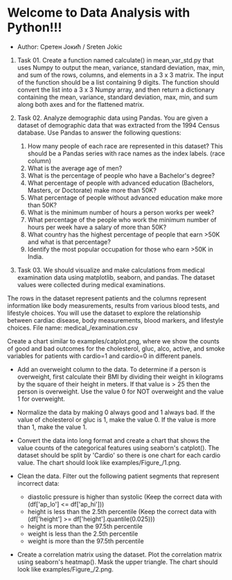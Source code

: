 # Welcome to Data Analysis with Python!!!

- Author: Сретен Јокић / Sreten Jokic

 1. Task 01.
Create a function named calculate() in mean_var_std.py that uses Numpy to output the mean, variance, standard deviation, max, min, and sum of the rows, columns, and elements in a 3 x 3 matrix.
The input of the function should be a list containing 9 digits. The function should convert the list into a 3 x 3 Numpy array, and then return a dictionary containing the mean, variance, standard deviation, max, min, and sum along both axes and for the flattened matrix.

 2. Task 02.
Analyze demographic data using Pandas. You are given a dataset of demographic data that was extracted from the 1994 Census database.
Use Pandas to answer the following questions:
    1. How many people of each race are represented in this dataset? This should be a Pandas series with race names as the index labels. (race column)
    2. What is the average age of men?
    3. What is the percentage of people who have a Bachelor's degree?
    4. What percentage of people with advanced education (Bachelors, Masters, or Doctorate) make more than 50K?
    5. What percentage of people without advanced education make more than 50K?
    6. What is the minimum number of hours a person works per week?
    7. What percentage of the people who work the minimum number of hours per week have a salary of more than 50K?
    8. What country has the highest percentage of people that earn >50K and what is that percentage?
    9. Identify the most popular occupation for those who earn >50K in India.

  3. Task 03.
We should visualize and make calculations from medical examination data using matplotlib, seaborn, and pandas. The dataset values were collected during medical examinations.

The rows in the dataset represent patients and the columns represent information like body measurements, results from various blood tests, and lifestyle choices. You will use the dataset to explore the relationship between cardiac disease, body measurements, blood markers, and lifestyle choices.
File name: medical_/examination.csv

Create a chart similar to examples/catplot.png, where we show the counts of good and bad outcomes for the cholesterol, gluc, alco, active, and smoke variables for patients with cardio=1 and cardio=0 in different panels.
     
- Add an overweight column to the data. To determine if a person is overweight, first calculate their BMI by dividing their weight in kilograms by the square of their height in meters. If that value is > 25 then the person is overweight. Use the value 0 for NOT overweight and the value 1 for overweight.
     
- Normalize the data by making 0 always good and 1 always bad. If the value of cholesterol or gluc is 1, make the value 0. If the value is more than 1, make the value 1.
     
- Convert the data into long format and create a chart that shows the value counts of the categorical features using seaborn's catplot(). The dataset should be split by 'Cardio' so there is one chart for each cardio value. The chart should look like examples/Figure_/1.png.
     
- Clean the data. Filter out the following patient segments that represent incorrect data:
   -  diastolic pressure is higher than systolic (Keep the correct data with (df['ap_lo'] <= df['ap_hi']))
   - height is less than the 2.5th percentile (Keep the correct data with (df['height'] >= df['height'].quantile(0.025)))
   - height is more than the 97.5th percentile
   - weight is less than the 2.5th percentile
   - weight is more than the 97.5th percentile
      
- Create a correlation matrix using the dataset. Plot the correlation matrix using seaborn's heatmap(). Mask the upper triangle. The chart should look like examples/Figure_/2.png.
